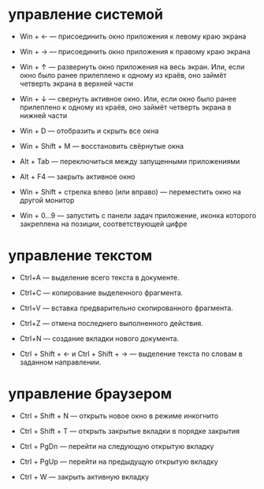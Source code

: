 # управление системой

* Win + ← — присоединить окно приложения к левому краю экрана

* Win + → — присоединить окно приложения к правому краю экрана

* Win + ↑ — развернуть окно приложения на весь экран. Или, если окно было ранее прилеплено к одному из краёв, оно займёт четверть экрана в верхней части

* Win + ↓ — свернуть активное окно. Или, если окно было ранее прилеплено к одному из краёв, оно займёт четверть экрана в нижней части

* Win + D — отобразить и скрыть все окна

* Win + Shift + M — восстановить свёрнутые окна

* Alt + Tab — переключиться между запущенными приложениями

* Alt + F4 — закрыть активное окно

* Win + Shift + стрелка влево (или вправо) — переместить окно на другой монитор

* Win + 0…9 — запустить с панели задач приложение, иконка которого закреплена на позиции, соответствующей цифре

# управление текстом

* Ctrl+A — выделение всего текста в документе.

* Ctrl+C — копирование выделенного фрагмента.

* Ctrl+V — вставка предварительно скопированного фрагмента.

* Ctrl+Z — отмена последнего выполненного действия.

* Ctrl+N — создание вкладки нового документа.

* Ctrl + Shift + ← и Ctrl + Shift + → — выделение текста по словам в заданном направлении.

# управление браузером

* Ctrl + Shift + N — открыть новое окно в режиме инкогнито

* Ctrl + Shift + T — открыть закрытые вкладки в порядке закрытия

* Ctrl + PgDn — перейти на следующую открытую вкладку

* Ctrl + PgUp — перейти на предыдущую открытую вкладку

* Ctrl + W — закрыть активную вкладку
